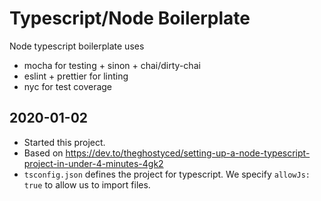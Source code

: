 # Typescript/Node Boilerplate

Node typescript boilerplate uses

- mocha for testing + sinon + chai/dirty-chai
- eslint + prettier for linting
- nyc for test coverage

## 2020-01-02

- Started this project.
- Based on https://dev.to/theghostyced/setting-up-a-node-typescript-project-in-under-4-minutes-4gk2
- `tsconfig.json` defines the project for typescript.
  We specify `allowJs: true` to allow us to import files.
